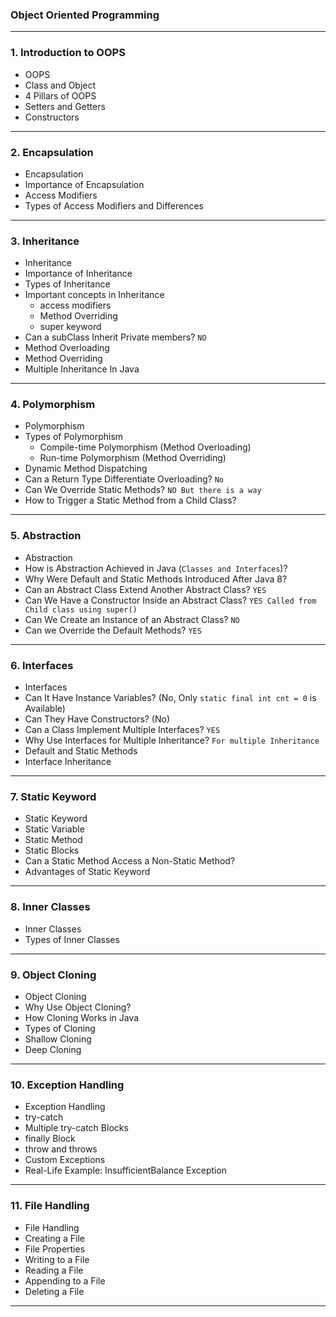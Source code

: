 ### Object Oriented Programming

---

### 1. Introduction to OOPS
- OOPS
- Class and Object
- 4 Pillars of OOPS
- Setters and Getters
- Constructors


---

### 2. Encapsulation
- Encapsulation
- Importance of Encapsulation
- Access Modifiers
- Types of Access Modifiers and Differences

---

### 3. Inheritance
- Inheritance
- Importance of Inheritance
- Types of Inheritance
- Important concepts in Inheritance
  - access modifiers
  - Method Overriding
  - super keyword
- Can a subClass Inherit Private members? `NO`
- Method Overloading
- Method Overriding
- Multiple Inheritance In Java

---

### 4. Polymorphism
- Polymorphism
- Types of Polymorphism 
  - Compile-time Polymorphism (Method Overloading)
  - Run-time Polymorphism (Method Overriding)
- Dynamic Method Dispatching
- Can a Return Type Differentiate Overloading? `No`
- Can We Override Static Methods? `NO But there is a way`
- How to Trigger a Static Method from a Child Class?

---

### 5. Abstraction
- Abstraction
- How is Abstraction Achieved in Java (`Classes and Interfaces`)?
- Why Were Default and Static Methods Introduced After Java 8?
- Can an Abstract Class Extend Another Abstract Class? `YES`
- Can We Have a Constructor Inside an Abstract Class? `YES Called from Child class using super()`
- Can We Create an Instance of an Abstract Class? `NO`
- Can we Override the Default Methods? `YES`

---

### 6. Interfaces
- Interfaces
- Can It Have Instance Variables? (No, Only `static final int cnt = 0` is Available)
- Can They Have Constructors? (No)
- Can a Class Implement Multiple Interfaces? `YES`
- Why Use Interfaces for Multiple Inheritance? `For multiple Inheritance`
- Default and Static Methods
- Interface Inheritance


---

### 7. Static Keyword
- Static Keyword
- Static Variable
- Static Method
- Static Blocks
- Can a Static Method Access a Non-Static Method?
- Advantages of Static Keyword

---

### 8. Inner Classes
- Inner Classes
- Types of Inner Classes

---

### 9. Object Cloning
- Object Cloning
- Why Use Object Cloning?
- How Cloning Works in Java
- Types of Cloning
- Shallow Cloning
- Deep Cloning

---

### 10. Exception Handling
- Exception Handling
- try-catch
- Multiple try-catch Blocks
- finally Block
- throw and throws
- Custom Exceptions
- Real-Life Example: InsufficientBalance Exception

---

### 11. File Handling
- File Handling
- Creating a File
- File Properties
- Writing to a File
- Reading a File
- Appending to a File
- Deleting a File

---
